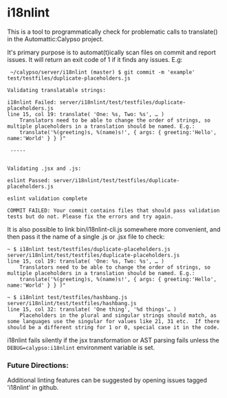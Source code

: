 # i18nlint

This is a tool to programmatically check for problematic calls to translate() in the Automattic:Calypso project.

It's primary purpose is to automat(t)ically scan files on commit and report issues.  It will return an exit code of 1 if it finds any issues.  E.g:

     ~/calypso/server/i18nlint (master) $ git commit -m 'example' test/testfiles/duplicate-placeholders.js 
    
    Validating translatable strings:
    
    i18nlint Failed: server/i18nlint/test/testfiles/duplicate-placeholders.js
    line 15, col 19: translate( 'One: %s, Two: %s', … )
        Translators need to be able to change the order of strings, so multiple placeholders in a translation should be named. E.g.:
        translate('%(greeting)s, %(name)s!', { args: { greeting:'Hello', name:'World' } } )"
    
     -----
    
    
    Validating .jsx and .js:
    
    eslint Passed: server/i18nlint/test/testfiles/duplicate-placeholders.js
    
    eslint validation complete
    
    COMMIT FAILED: Your commit contains files that should pass validation tests but do not. Please fix the errors and try again.


It is also possible to link bin/i18nlint-cli.js somewhere more convenient, and then pass it the name of a single .js or .jsx file to check:

    ~ $ i18nlint test/testfiles/duplicate-placeholders.js 
    server/i18nlint/test/testfiles/duplicate-placeholders.js
    line 15, col 19: translate( 'One: %s, Two: %s', … )
        Translators need to be able to change the order of strings, so multiple placeholders in a translation should be named. E.g.:
        translate('%(greeting)s, %(name)s!', { args: { greeting:'Hello', name:'World' } } )"

    ~ $ i18nlint test/testfiles/hashbang.js
    server/i18nlint/test/testfiles/hashbang.js
    line 15, col 32: translate( 'One thing', '%d things'… )
        Placeholders in the plural and singular strings should match, as some languages use the singular for values like 21, 31 etc.  If there should be a different string for 1 or 0, special case it in the code.


i18nlint fails silently if the jsx transformation or AST parsing fails unless the `DEBUG=calypso:i18nlint` environment variable is set.

### Future Directions:
Additional linting features can be suggested by opening issues tagged 'i18nlint' in github.
